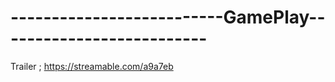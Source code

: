 # --------------------------GamePlay--------------------------
Trailer ; 
https://streamable.com/a9a7eb


